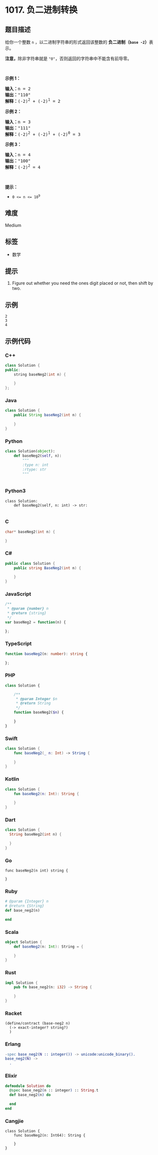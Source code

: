 # 1017. 负二进制转换

## 题目描述

<p>给你一个整数 <code>n</code> ，以二进制字符串的形式返回该整数的 <strong>负二进制（<code>base -2</code>）</strong>表示。</p>

<p><strong>注意，</strong>除非字符串就是&nbsp;<code>"0"</code>，否则返回的字符串中不能含有前导零。</p>

<p>&nbsp;</p>

<p><strong>示例 1：</strong></p>

<pre>
<strong>输入：</strong>n = 2
<strong>输出：</strong>"110"
<strong>解释：</strong>(-2)<sup>2</sup> + (-2)<sup>1</sup> = 2
</pre>

<p><strong>示例 2：</strong></p>

<pre>
<strong>输入：</strong>n = 3
<strong>输出：</strong>"111"
<strong>解释：</strong>(-2)<sup>2</sup> + (-2)<sup>1</sup> + (-2)<sup>0</sup> = 3
</pre>

<p><strong>示例 3：</strong></p>

<pre>
<strong>输入：</strong>n = 4
<strong>输出：</strong>"100"
<strong>解释：</strong>(-2)<sup>2</sup> = 4
</pre>

<p>&nbsp;</p>

<p><strong>提示：</strong></p>

<ul>
	<li><code>0 &lt;= n &lt;= 10<sup>9</sup></code></li>
</ul>


## 难度

Medium

## 标签

- 数学

## 提示

1. Figure out whether you need the ones digit placed or not, then shift by two.

## 示例

```
2
3
4
```

## 示例代码

### C++

```cpp
class Solution {
public:
    string baseNeg2(int n) {
        
    }
};
```

### Java

```java
class Solution {
    public String baseNeg2(int n) {
        
    }
}
```

### Python

```python
class Solution(object):
    def baseNeg2(self, n):
        """
        :type n: int
        :rtype: str
        """
        
```

### Python3

```python3
class Solution:
    def baseNeg2(self, n: int) -> str:
        
```

### C

```c
char* baseNeg2(int n) {
    
}
```

### C#

```csharp
public class Solution {
    public string BaseNeg2(int n) {
        
    }
}
```

### JavaScript

```javascript
/**
 * @param {number} n
 * @return {string}
 */
var baseNeg2 = function(n) {
    
};
```

### TypeScript

```typescript
function baseNeg2(n: number): string {
    
};
```

### PHP

```php
class Solution {

    /**
     * @param Integer $n
     * @return String
     */
    function baseNeg2($n) {
        
    }
}
```

### Swift

```swift
class Solution {
    func baseNeg2(_ n: Int) -> String {
        
    }
}
```

### Kotlin

```kotlin
class Solution {
    fun baseNeg2(n: Int): String {
        
    }
}
```

### Dart

```dart
class Solution {
  String baseNeg2(int n) {
    
  }
}
```

### Go

```golang
func baseNeg2(n int) string {
    
}
```

### Ruby

```ruby
# @param {Integer} n
# @return {String}
def base_neg2(n)
    
end
```

### Scala

```scala
object Solution {
    def baseNeg2(n: Int): String = {
        
    }
}
```

### Rust

```rust
impl Solution {
    pub fn base_neg2(n: i32) -> String {
        
    }
}
```

### Racket

```racket
(define/contract (base-neg2 n)
  (-> exact-integer? string?)
  )
```

### Erlang

```erlang
-spec base_neg2(N :: integer()) -> unicode:unicode_binary().
base_neg2(N) ->
  .
```

### Elixir

```elixir
defmodule Solution do
  @spec base_neg2(n :: integer) :: String.t
  def base_neg2(n) do
    
  end
end
```

### Cangjie

```cangjie
class Solution {
    func baseNeg2(n: Int64): String {

    }
}
```

